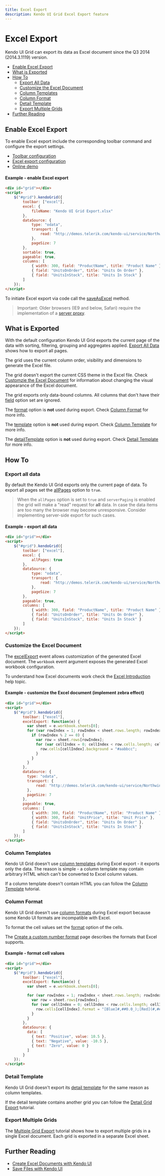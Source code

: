 ```yaml
---
title: Excel Export
description: Kendo UI Grid Excel Export feature
---
```


# Excel Export

Kendo UI Grid can export its data as Excel document since the Q3 2014 (2014.3.1119) version.

- [Enable Excel Export](#enable-excel-export)
- [What is Exported](#what-is-exported)
- [How To](#how-to)
    - [Export All Data](#export-all-data)
    - [Customize the Excel Document](#customize-the-excel-document)
    - [Column Templates](#column-templates)
    - [Column Format](#column-format)
    - [Detail Template](#detail-template)
    - [Export Multiple Grids](#export-multiple-grids)
- [Further Reading](#further-reading)

## Enable Excel Export

To enable Excel export include the corresponding toolbar command and configure the export settings.

* [Toolbar configuration](/api/javascript/ui/grid#configuration-toolbar)
* [Excel export configuration](/api/javascript/ui/grid#configuration-excel)
* [Online demo](http://demos.telerik.com/kendo-ui/grid/excel-export)

#### Example - enable Excel export

```html
<div id="grid"></div>
<script>
    $("#grid").kendoGrid({
        toolbar: ["excel"],
        excel: {
            fileName: "Kendo UI Grid Export.xlsx"
        },
        dataSource: {
            type: "odata",
            transport: {
                read: "http://demos.telerik.com/kendo-ui/service/Northwind.svc/Products"
            },
            pageSize: 7
        },
        sortable: true,
        pageable: true,
        columns: [
            { width: 300, field: "ProductName", title: "Product Name" },
            { field: "UnitsOnOrder", title: "Units On Order" },
            { field: "UnitsInStock", title: "Units In Stock" }
        ]
    });
</script>
```

To initiate Excel export via code call the [saveAsExcel](/api/javascript/ui/grid.html#methods-saveAsExcel) method.

> Important: Older browsers (IE9 and below, Safari) require the implementation of a [server proxy](/framework/save-files/introduction#browser-support).

## What is Exported

With the default configuration Kendo UI Grid exports the current page of the data with sorting, filtering, grouping and aggregates applied. [Export All Data](#export-all-data) shows how to export all pages.

The grid uses the current column order, visibility and dimensions to generate the Excel file.

The grid doesn't export the current CSS theme in the Excel file. Check [Customzie the Excel Document](customize-the-excel-document) for information about changing the visual appearance of the Excel document.

The grid exports only data-bound columns. All columns that don't have their [field](/api/javascript/ui/grid#configuration-columns.field) option set are ignored.

The [format](/api/javascript/ui/grid#configuration-columns.format) option is **not** used during export. Check [Column Format](#column-format) for more info.

The [template](/api/javascript/ui/grid#configuration-columns.template) option is **not** used during export. Check [Column Template](#column-template) for more info.

The [detailTemplate](/api/javascript/ui/grid#configuration-detailTemplate) option is **not** used during export. Check [Detail Template](#detail-template) for more info.

## How To

### Export all data

By default the Kendo UI Grid exports only the current page of data. To export all pages set the [allPages](/api/javascript/ui/grid#configuration-excel.allPages) option to `true`.

> When the `allPages` option is set to `true` and `serverPaging` is enabled the grid will make a "read" request for **all** data. In case the data items are too many the browser may become unresponsive. Consider implementing server-side export for such cases.

#### Example - export all data
```html
<div id="grid"></div>
<script>
    $("#grid").kendoGrid({
        toolbar: ["excel"],
        excel: {
            allPages: true
        },
        dataSource: {
            type: "odata",
            transport: {
                read: "http://demos.telerik.com/kendo-ui/service/Northwind.svc/Products"
            },
            pageSize: 7
        },
        pageable: true,
        columns: [
            { width: 300, field: "ProductName", title: "Product Name" },
            { field: "UnitsOnOrder", title: "Units On Order" },
            { field: "UnitsInStock", title: "Units In Stock" }
        ]
    });
</script>
```

### Customize the Excel Document

The [excelExport](/api/javascript/ui/grid#events-excelExport) event allows customization of the generated Excel document.
The `workbook` event argument exposes the generated Excel workbook configuration.

To understand how Excel documents work check the [Excel Introduction](/framework/excel/introduction#create-excel-document) help topic.

#### Example - customize the Excel document (implement zebra effect)

```html
<div id="grid"></div>
<script>
    $("#grid").kendoGrid({
        toolbar: ["excel"],
        excelExport: function(e) {
          var sheet = e.workbook.sheets[0];
          for (var rowIndex = 1; rowIndex < sheet.rows.length; rowIndex++) {
            if (rowIndex % 2 == 0) {
              var row = sheet.rows[rowIndex];
              for (var cellIndex = 0; cellIndex < row.cells.length; cellIndex ++) {
                row.cells[cellIndex].background = "#aabbcc";
              }
            }
          }
        },
        dataSource: {
          type: "odata",
          transport: {
              read: "http://demos.telerik.com/kendo-ui/service/Northwind.svc/Products"
          },
          pageSize: 7
        },
        pageable: true,
        columns: [
            { width: 300, field: "ProductName", title: "Product Name" },
            { width: 300, field: "UnitPrice", title: "Unit Price" },
            { field: "UnitsOnOrder", title: "Units On Order" },
            { field: "UnitsInStock", title: "Units In Stock" }
        ]
    });
</script>
```

### Column Templates

Kendo UI Grid doesn't use [column templates](/api/javascript/ui/grid#configuration-columns.template) during Excel export - it exports only the data. The reason is simple - a column template may contain arbitrary HTML which can't be converted to Excel column values.

If a column template doesn't contain HTML you can follow the [Column Template](/web/grid/how-to/excel/column-template-export) tutorial.

### Column Format

Kendo UI Grid doesn't use [column formats](/api/javascript/ui/grid.html#configuration-columns.format) during Excel export because some Kendo UI formats are incompatible with Excel.

To format the cell values set the [format](/api/javascript/ooxml/workbook.html#configuration-sheets.rows.cells.format) option of the cells.

The [Create a custom number format](https://support.office.com/en-us/article/Create-a-custom-number-format-78f2a361-936b-4c03-8772-09fab54be7f4) page describes the formats that Excel supports.

#### Example - format cell values

```html
<div id="grid"></div>
<script>
    $("#grid").kendoGrid({
        toolbar: ["excel"],
        excelExport: function(e) {
          var sheet = e.workbook.sheets[0];

          for (var rowIndex = 1; rowIndex < sheet.rows.length; rowIndex++) {
            var row = sheet.rows[rowIndex];
            for (var cellIndex = 0; cellIndex < row.cells.length; cellIndex ++) {
              row.cells[cellIndex].format = "[Blue]#,##0.0_);[Red](#,##0.0);0.0;"
            }
          }
        },
        dataSource: {
          data: [
            { text: "Positive", value: 10.5 },
            { text: "Negative", value: -10.5 },
            { text: "Zero", value: 0 }
          ]
        }
    });
</script>
```

### Detail Template

Kendo UI Grid doesn't export its [detail template](/api/javascript/ui/grid#configuration-detailTemplate) for the same reason as column templates.

If the detail template contains another grid you can follow the [Detail Grid Export](/web/grid/how-to/excel/detail-grid-export) tutorial.

### Export Multiple Grids

The [Multiple Grid Export](/web/grid/how-to/excel/multiple-grid-export) tutorial shows how to export multiple grids in a single Excel document. Each grid is exported in a separate Excel sheet.

## Further Reading

* [Create Excel Documents with Kendo UI](/framework/excel/introduction)
* [Save Files with Kendo UI](/framework/save-files/introduction)
